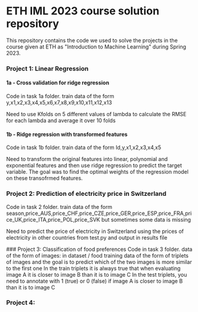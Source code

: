 # ETH IML 2023 course solution repository
This repository contains the code we used to solve the projects in the course given at ETH as "Introduction to Machine Learning" during Spring 2023.

### Project 1: Linear Regression
#### 1a - Cross validation for ridge regression
Code in task 1a folder.
train data of the form 
y,x1,x2,x3,x4,x5,x6,x7,x8,x9,x10,x11,x12,x13

Need to use Kfolds on 5 different values of lambda to calculate the RMSE for each lambda and average it over 10 folds

#### 1b - Ridge regression with transformed features
Code in task 1b folder.
train data of the form
Id,y,x1,x2,x3,x4,x5

Need to transform the original features into linear, polynomial and exponential features and then use ridge regression to predict the target variable. The goal was to find the optimal weights of the regression model on these transofrmed features.

### Project 2: Prediction of electricity price in Switzerland
Code in task 2 folder.
train data of the form
season,price_AUS,price_CHF,price_CZE,price_GER,price_ESP,price_FRA,price_UK,price_ITA,price_POL,price_SVK
but sometimes some data is missing

Need to predict the price of electricity in Switzerland using the prices of electricity in other countries from test.py and output in results file 

### Project 3: Classification of food preferences
Code in task 3 folder.
data of the form of images:
in dataset / food
training data of the form of triplets of images and the goal is to predict which of the two images is more similar to the first one
In the train triplets it is always true that when evaluating image A it is closer to image B than it is to image C
In the test triplets, you need to annotate with 1 (true) or 0 (false) if image A is closer to image B than it is to image C

### Project 4: 

